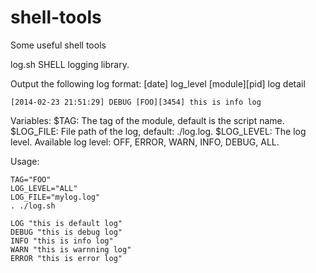 # shell-tools
Some useful shell tools

log.sh
SHELL logging library.

Output the following log format:
[date] log_level [module][pid] log detail
```
[2014-02-23 21:51:29] DEBUG [FOO][3454] this is info log
```

Variables:
$TAG: The tag of the module, default is the script name.
$LOG_FILE: File path of the log, default: ./log.log.
$LOG_LEVEL: The log level. Available log level: OFF, ERROR, WARN, INFO, DEBUG, ALL.

Usage:
```
TAG="FOO"
LOG_LEVEL="ALL"
LOG_FILE="mylog.log"
. ./log.sh

LOG "this is default log"
DEBUG "this is debug log"
INFO "this is info log"
WARN "this is warnning log"
ERROR "this is error log"
```

